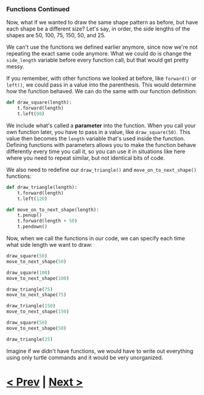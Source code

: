 ### Functions Continued

Now, what if we wanted to draw the same shape pattern as before, but have each shape be a different size? Let's say, in order, the side lengths of the shapes are 50, 100, 75, 150, 50, and 25.



We can't use the functions we defined earlier anymore, since now we're not repeating the exact same code anymore. What we could do is change the `side_length` variable before every function call, but that would get pretty messy.

If you remember, with other functions we looked at before, like `forward()` or `left()`, we could pass in a value into the parenthesis. This would determine how the function behaved. We can do the same with our function definition:

```python
def draw_square(length):
    t.forward(length)
    t.left(90)
```

We include what's called a **parameter** into the function. When you call your own function later, you have to pass in a value, like `draw_square(50)`. This value then becomes the `length` variable that's used inside the function. Defining functions with parameters allows you to make the function behave differently every time you call it, so you can use it in situations like here where you need to repeat similar, but not identical bits of code.

We also need to redefine our `draw_triangle()` and `move_on_to_next_shape()` functions:

```python
def draw_triangle(length):
    t.forward(length)
    t.left(120)

def move_on_to_next_shape(length):
    t.penup()
    t.forward(length + 50)
    t.pendown()
```

Now, when we call the functions in our code, we can specify each time what side length we want to draw:

```python
draw_square(50)
move_to_next_shape(50)

draw_square(100)
move_to_next_shape(100)

draw_triangle(75)
move_to_next_shape(75)

draw_triangle(150)
move_to_next_shape(150)

draw_square(50)
move_to_next_shape(50)

draw_triangle(25)
```

Imagine if we didn't have functions, we would have to write out everything using only turtle commands and it would be very unorganized.

# [< Prev](https://github.com/Kevun1/hillsHacksWorkshop/blob/master/pages/functions.md) | [Next >]()
